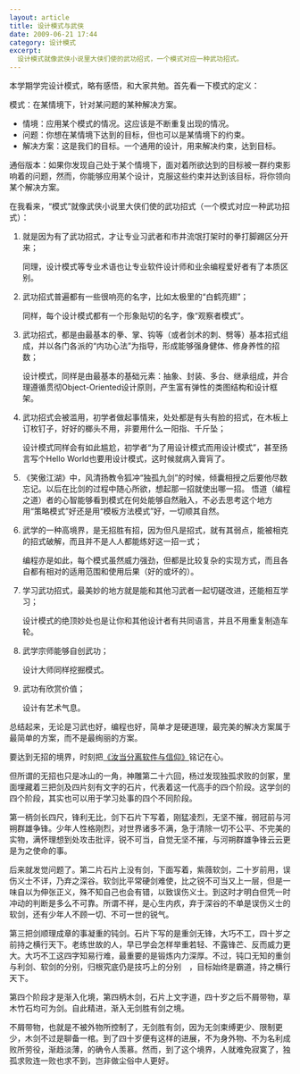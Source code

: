 ```yaml
---
layout: article
title: 设计模式与武侠
date: 2009-06-21 17:44
category: 设计模式
excerpt:
  设计模式就像武侠小说里大侠们使的武功招式，一个模式对应一种武功招式。
---
```


本学期学完设计模式，略有感悟，和大家共勉。首先看一下模式的定义：

模式：在某情境下，针对某问题的某种解决方案。 

* 情境：应用某个模式的情况。这应该是不断重复出现的情况。
* 问题：你想在某情境下达到的目标，但也可以是某情境下的约束。
* 解决方案：这是我们的目标。一个通用的设计，用来解决约束，达到目标。

通俗版本：如果你发现自己处于某个情境下，面对着所欲达到的目标被一群约束影响着的问题，然而，你能够应用某个设计，克服这些约束并达到该目标，将你领向某个解决方案。

在我看来，“模式”就像武侠小说里大侠们使的武功招式（一个模式对应一种武功招式）：

1. 就是因为有了武功招式，才让专业习武者和市井流氓打架时的拳打脚踢区分开来；

    同理，设计模式等专业术语也让专业软件设计师和业余编程爱好者有了本质区别。

1. 武功招式普遍都有一些很响亮的名字，比如太极里的“白鹤亮翅”；

    同样，每个设计模式都有一个形象贴切的名字，像“观察者模式”。

1. 武功招式，都是由最基本的拳、掌、钩等（或者剑术的刺、劈等）基本招式组成，并以各门各派的“内功心法”为指导，形成能够强身健体、修身养性的招数；

    设计模式，同样是由最基本的基础元素：抽象、封装、多台、继承组成，并合理遵循贯彻Object-Oriented设计原则，产生富有弹性的类图结构和设计框架。

1. 武功招式会被滥用，初学者做起事情来，处处都是有头有脸的招式，在木板上订枚钉子，好好的榔头不用，非要用什么一阳指、千斤坠；

    设计模式同样会有如此尴尬，初学者“为了用设计模式而用设计模式”，甚至扬言写个Hello World也要用设计模式，这时候就病入膏肓了。

1. 《笑傲江湖》中，风清扬教令狐冲“独孤九剑”的时候，倾囊相授之后要他尽数忘记。以后在比剑的过程中随心所欲，想起那一招就使出哪一招。
悟道（编程之道）者的心智能够看到模式在何处能够自然融入，不必去思考这个地方用“策略模式”好还是用“模板方法模式”好，一切顺其自然。

1. 武学的一种高境界，是无招胜有招，因为但凡是招式，就有其弱点，能被相克的招式破解，而且并不是人人都能练好这一招一式；

    编程亦是如此，每个模式虽然威力强劲，但都是比较复杂的实现方式，而且各自都有相对的适用范围和使用后果（好的或坏的）。

1. 学习武功招式，最美妙的地方就是能和其他习武者一起切磋改进，还能相互学习；

    设计模式的绝顶妙处也是让你和其他设计者有共同语言，并且不用重复制造车轮。

1. 武学宗师能够自创武功；

    设计大师同样挖掘模式。

1. 武功有欣赏价值；

    设计有艺术气息。

总结起来，无论是习武也好，编程也好，简单才是硬道理，最完美的解决方案属于最简单的方案，而不是最绚丽的方案。

要达到无招的境界，时刻把[《汝当分离软件与信仰》](/data/reading-room/software-and-belief.html)铭记在心。

但所谓的无招也只是冰山的一角，神雕第二十六回，杨过发现独孤求败的剑冢，里面埋藏着三把剑及四片刻有文字的石片，代表着这一代高手的四个阶段。这学剑的四个阶段，其实也可以用于学习处事的四个不同阶段。

第一柄剑长四尺，锋利无比，剑下石片下写着，刚猛凌烈，无坚不摧，弱冠前与河朔群雄争锋。少年人性格刚烈，对世界诸多不满，急于清除一切不公平、不完美的实物，满怀理想到处攻击批评，锐不可当，自觉无坚不摧，与河朔群雄争锋云云更是为之使命的事。

后来就发觉问题了。第二片石片上没有剑，下面写着，紫薇软剑，二十岁前用，误伤义士不详，乃弃之深谷。软剑比平常硬剑难使，比之锐不可当又上一层，但是一味自以为伸张正义，殊不知自己也会有错，以致误伤义士。到这时才明白但凭一时冲动的判断是多么不可靠。所谓不祥，是心生内疚，弃于深谷的不单是误伤义士的软剑，还有少年人不顾一切、不可一世的锐气。

第三把剑顺理成章的事凝重的钝剑。石片下写的是重剑无锋，大巧不工，四十岁之前持之横行天下。老练世故的人，早已学会怎样举重若轻、不露锋芒、反而威力更大。大巧不工这四字知易行难，最重要的是锻炼内力深厚。不过，钝口无知的重剑与利剑、软剑的分别，归根究底仍是技巧上的分别　，目标始终是霸道，持之横行天下。

第四个阶段才是渐入化境，第四柄木剑，石片上文字道，四十岁之后不屑带物，草木竹石均可为剑。自此精进，渐入无剑胜有剑之境。

不屑带物，也就是不被外物所控制了，无剑胜有剑，因为无剑束缚更少、限制更少，木剑不过是聊备一棺。到了四十岁便有这样的进展，不为身外物、不为名利成败所劳役，渐趋淡薄，的确令人羡慕。然而，到了这个境界，人就难免寂寞了，独孤求败连一败也求不到，岂非做尘俗中人更好。

